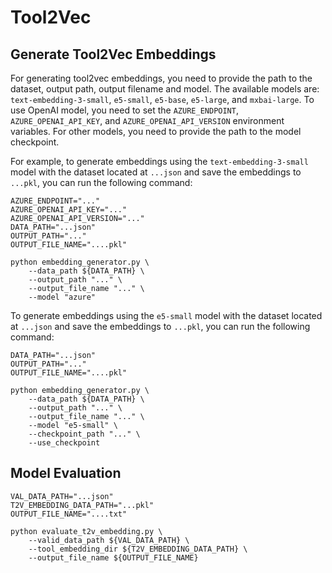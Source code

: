 # Tool2Vec

## Generate Tool2Vec Embeddings
For generating tool2vec embeddings, you need to provide the path to the dataset, output path, output filename and model. The available models are: `text-embedding-3-small`, `e5-small`, `e5-base`, `e5-large`, and `mxbai-large`.
To use OpenAI model, you need to set the `AZURE_ENDPOINT`, `AZURE_OPENAI_API_KEY`, and `AZURE_OPENAI_API_VERSION` environment variables.
For other models, you need to provide the path to the model checkpoint.

For example, to generate embeddings using the `text-embedding-3-small` model with the dataset located at `...json` and save the embeddings to `...pkl`, you can run the following command:
```
AZURE_ENDPOINT="..."
AZURE_OPENAI_API_KEY="..."
AZURE_OPENAI_API_VERSION="..."
DATA_PATH="...json"
OUTPUT_PATH="..."
OUTPUT_FILE_NAME="....pkl"

python embedding_generator.py \
    --data_path ${DATA_PATH} \
    --output_path "..." \
    --output_file_name "..." \
    --model "azure"
```

To generate embeddings using the `e5-small` model with the dataset located at `...json` and save the embeddings to `...pkl`, you can run the following command:
```
DATA_PATH="...json"
OUTPUT_PATH="..."
OUTPUT_FILE_NAME="....pkl"

python embedding_generator.py \
    --data_path ${DATA_PATH} \
    --output_path "..." \
    --output_file_name "..." \
    --model "e5-small" \
    --checkpoint_path "..." \
    --use_checkpoint
```

## Model Evaluation
```
VAL_DATA_PATH="...json"
T2V_EMBEDDING_DATA_PATH="...pkl"
OUTPUT_FILE_NAME="....txt"

python evaluate_t2v_embedding.py \
    --valid_data_path ${VAL_DATA_PATH} \
    --tool_embedding_dir ${T2V_EMBEDDING_DATA_PATH} \
    --output_file_name ${OUTPUT_FILE_NAME}
```
